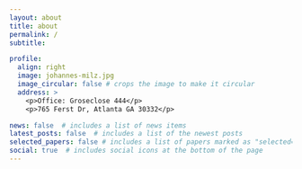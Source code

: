 ```yaml
---
layout: about
title: about
permalink: /
subtitle: 

profile:
  align: right
  image: johannes-milz.jpg
  image_circular: false # crops the image to make it circular
  address: >
    <p>Office: Groseclose 444</p>
    <p>765 Ferst Dr, Atlanta GA 30332</p>

news: false  # includes a list of news items
latest_posts: false  # includes a list of the newest posts
selected_papers: false # includes a list of papers marked as "selected={true}"
social: true  # includes social icons at the bottom of the page
---
```


